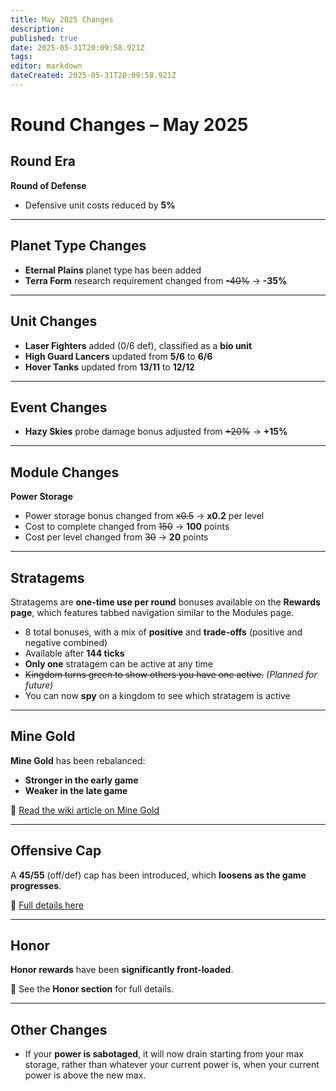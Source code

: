 ```yaml
---
title: May 2025 Changes
description: 
published: true
date: 2025-05-31T20:09:58.921Z
tags: 
editor: markdown
dateCreated: 2025-05-31T20:09:58.921Z
---
```


# Round Changes – May 2025

## Round Era

**Round of Defense**

* Defensive unit costs reduced by **5%**

---

## Planet Type Changes

* **Eternal Plains** planet type has been added
* **Terra Form** research requirement changed from ~~-40%~~ → **-35%**

---

## Unit Changes

* **Laser Fighters** added (0/6 def), classified as a **bio unit**
* **High Guard Lancers** updated from **5/6** to **6/6**
* **Hover Tanks** updated from **13/11** to **12/12**

---

## Event Changes

* **Hazy Skies** probe damage bonus adjusted from ~~+20%~~ → **+15%**

---

## Module Changes

**Power Storage**

* Power storage bonus changed from ~~x0.5~~ → **x0.2** per level
* Cost to complete changed from ~~150~~ → **100** points
* Cost per level changed from ~~30~~ → **20** points

---

## Stratagems

Stratagems are **one-time use per round** bonuses available on the **Rewards page**, which features tabbed navigation similar to the Modules page.

* 8 total bonuses, with a mix of **positive** and **trade-offs** (positive and negative combined)
* Available after **144 ticks**
* **Only one** stratagem can be active at any time
* ~~Kingdom turns green to show others you have one active.~~ *(Planned for future)*
* You can now **spy** on a kingdom to see which stratagem is active

---

## Mine Gold

**Mine Gold** has been rebalanced:

* **Stronger in the early game**
* **Weaker in the late game**

📖 [Read the wiki article on Mine Gold](https://wiki.starkingdoms.dev/en/Formulas/probes/mine-gold)

---

## Offensive Cap

A **45/55** (off/def) cap has been introduced, which **loosens as the game progresses**.

📖 [Full details here](https://wiki.starkingdoms.dev/en/Formulas/probes/mine-gold)

---

## Honor

**Honor rewards** have been **significantly front-loaded**.

📖 See the **Honor section** for full details.

---

## Other Changes

* If your **power is sabotaged**, it will now drain starting from your max storage, rather than whatever your current power is, when your current power is above the new max.

